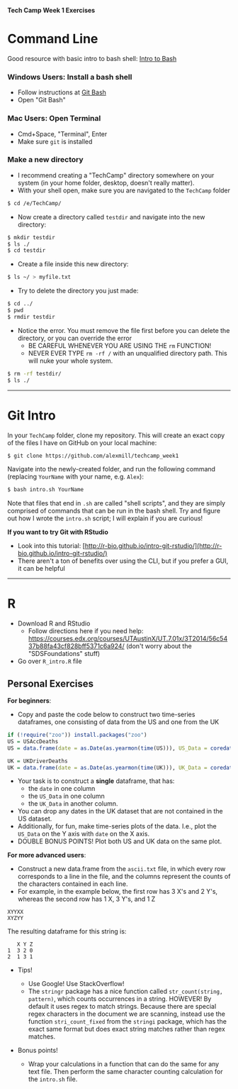 **Tech Camp Week 1 Exercises**

# Command Line

Good resource with basic intro to bash shell: [Intro to Bash](https://programminghistorian.org/lessons/intro-to-bash)

### Windows Users: Install a bash shell
- Follow instructions at [Git Bash](https://git-for-windows.github.io/)
- Open "Git Bash"

### Mac Users: Open Terminal
- Cmd+Space, "Terminal", Enter
- Make sure `git` is installed

### Make a new directory

- I recommend creating a "TechCamp" directory somewhere on your system (in your home folder, desktop, doesn't really matter).
- With your shell open, make sure you are navigated to the `TechCamp` folder

```bash
$ cd /e/TechCamp/
```

- Now create a directory called `testdir` and navigate into the new directory:

```bash
$ mkdir testdir
$ ls ./
$ cd testdir
```

- Create a file inside this new directory:

```bash
$ ls ~/ > myfile.txt
```

- Try to delete the directory you just made:

```bash
$ cd ../
$ pwd
$ rmdir testdir
```

- Notice the error. You must remove the file first before you can delete the directory, or you can override the error
    - BE CAREFUL WHENEVER YOU ARE USING THE `rm` FUNCTION!
    - NEVER EVER TYPE `rm -rf /` with an unqualified directory path. This will nuke your whole system.
    
```bash
$ rm -rf testdir/
$ ls ./
```

---

# Git Intro

In your `TechCamp` folder, clone my repository. This will create an exact copy of the files I have on GitHub on your local machine:


```bash
$ git clone https://github.com/alexmill/techcamp_week1
```

Navigate into the newly-created folder, and run the following command (replacing `YourName` with your name, e.g. `Alex`):

```bash
$ bash intro.sh YourName
```
Note that files that end in `.sh` are called "shell scripts", and they are simply comprised of commands that can be run in the bash shell. Try and figure out how I wrote the `intro.sh` script; I will explain if you are curious!

**If you want to try Git with RStudio**
- Look into this tutorial: [http://r-bio.github.io/intro-git-rstudio/](http://r-bio.github.io/intro-git-rstudio/)
- There aren't a ton of benefits over using the CLI, but if you prefer a GUI, it can be helpful

---

# R

- Download R and RStudio
    - Follow directions here if you need help: https://courses.edx.org/courses/UTAustinX/UT.7.01x/3T2014/56c5437b88fa43cf828bff5371c6a924/ (don't worry about the "SDSFoundations" stuff)
- Go over `R_intro.R` file

## Personal Exercises

**For beginners**:
- Copy and paste the code below to construct two time-series dataframes, one consisting of data from the US and one from the UK

```R
if (!require("zoo")) install.packages("zoo")
US = USAccDeaths
US = data.frame(date = as.Date(as.yearmon(time(US))), US_Data = coredata(US))

UK = UKDriverDeaths
UK = data.frame(date = as.Date(as.yearmon(time(UK))), UK_Data = coredata(UK))
```
- Your task is to construct a **single** dataframe, that has:
    - the `date` in one column
    - the `US_Data` in one column
    - the `UK_Data` in another column. 
- You can drop any dates in the UK dataset that are not contained in the US dataset.
- Additionally, for fun, make time-series plots of the data. I.e., plot the `US_Data` on the Y axis with `date` on the X axis.
- DOUBLE BONUS POINTS! Plot both US and UK data on the same plot.

**For more advanced users**:
- Construct a new data.frame from the `ascii.txt` file, in which every row corresponds to a line in the file, and the columns represent the counts of the characters contained in each line.
- For example, in the example below, the first row has 3 X's and 2 Y's, whereas the second row has 1 X, 3 Y's, and 1 Z

```
XYYXX    
XYZYY 
``` 

The resulting dataframe for this string is:

```
   X Y Z
1  3 2 0
2  1 3 1
```
- Tips!
    - Use Google! Use StackOverflow!
    - The `stringr` package has a nice function called `str_count(string, pattern)`, which counts occurrences in a string. HOWEVER! By default it uses regex to match strings. Because there are special regex characters in the document we are scanning, instead use the function `stri_count_fixed` from the `stringi` package, which has the exact same format but does exact string matches rather than regex matches.

- Bonus points!
    - Wrap your calculations in a function that can do the same for any text file. Then perform the same character counting calculation for the `intro.sh` file.


